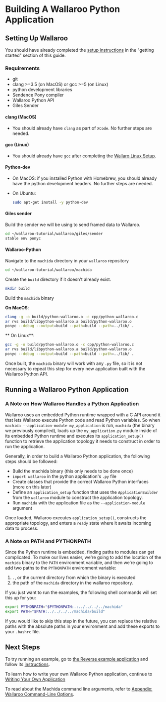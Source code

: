 # Building A Wallaroo Python Application

## Setting Up Wallaroo

You should have already completed the [setup instructions](/book/getting-started/setup.md) in the "getting started" section of this guide.

### Requirements

* git
* clang >=3.5 (on MacOS) or gcc >=5 (on Linux)
* python development libraries
* Sendence Pony compiler
* Wallaroo Python API
* Giles Sender

#### clang (MacOS)

* You should already have `clang` as part of `XCode`. No further steps are needed.

#### gcc (Linux)

* You should already have `gcc` after completing the [Wallaro Linux Setup](/book/getting-started/linux-setup.md).

#### Python-dev

* On MacOS: if you installed Python with Homebrew, you should already have the python development headers. No further steps are needed.

* On Ubuntu:

  ```bash
  sudo apt-get install -y python-dev
  ```

#### Giles sender

Build the sender we will be using to send framed data to Wallaroo.

```bash
cd ~/wallaroo-tutorial/wallaroo/giles/sender
stable env ponyc
```

#### Wallaroo-Python

Navigate to the `machida` directory in your `wallaroo` repository

```bash
cd ~/wallaroo-tutorial/wallaroo/machida
```

Create the `build` directory if it doesn't already exist.

```bash
mkdir build
```

Build the `machida` binary

**On MacOS**:

```bash
clang -g -o build/python-wallaroo.o -c cpp/python-wallaroo.c
ar rvs build/libpython-wallaroo.a build/python-wallaroo.o
ponyc --debug --output=build --path=build --path=../lib/ .
```

** On Linux**:

```bash
gcc -g -o build/python-wallaroo.o -c cpp/python-wallaroo.c
ar rvs build/libpython-wallaroo.a build/python-wallaroo.o
ponyc --debug --output=build --path=build --path=../lib/ .
```

Once built, the `machida` binary will work with any `.py` file, so it is not necessary to repeat this step for every new application built with the Wallaroo Python API.

## Running a Wallaroo Python Application

### A Note on How Wallaroo Handles a Python Application

Wallaroo uses an embedded Python runtime wrapped with a C API around it that lets Wallaroo execute Python code and read Python variables. So when `machida --application-module my_application` is run, `machida` (the binary we previously compiled), loads up the `my_application.py` module inside of its embedded Python runtime and executes its `application_setup()` function to retrieve the application topology it needs to construct in order to run the application.

Generally, in order to build a Wallaroo Python application, the following steps should be followed:

* Build the machida binary (this only needs to be done once)
* `import wallaroo` in the python application's `.py` file
* Create classes that provide the correct Wallaroo Python interfaces (more on this later)
* Define an `application_setup` function that uses the `ApplicationBuilder` from the `wallaroo` module to construct the application topology.
* Run `machida` with the application file as the `--application-module` argument

Once loaded, Wallaroo executes `application_setup()`, constructs the appropriate topology, and enters a `ready` state where it awaits incoming data to process.

### A Note on PATH and PYTHONPATH

Since the Python runtime is embedded, finding paths to modules can get complicated. To make our lives easier, we're going to add the location of the `machida` binary to the `PATH` environment variable, and then we're going to add two paths to the `PYTHONPATH` environment variable:
1. `.`, or the current directory from which the binary is executed
2. the path of the `machida` directory in the wallaroo repository.

If you just want to run the examples, the following shell commands will set this up for you:

```bash
export PYTHONPATH="$PYTHONPATH:.:../../../../machida"
export PATH="$PATH:../../../../machida/build"
```

If you would like to skip this step in the future, you can replace the relative paths with the absolute paths in your environment and add these exports to your `.bashrc` file.

## Next Steps

To try running an example, go to [the Reverse example application](https://github.com/Sendence/wallaroo/tree/master/book/examples/python/reverse/) and follow its [instructions](/book/examples/python/reverse/README.md).

To learn how to write your own Wallaroo Python application, continue to [Writing Your Own Application](writing-your-own-application.md)

To read about the Machida command line arguments, refer to [Appendix: Wallaroo Command-Line Options](/book/appendix/wallaroo-command-line-options.md).
